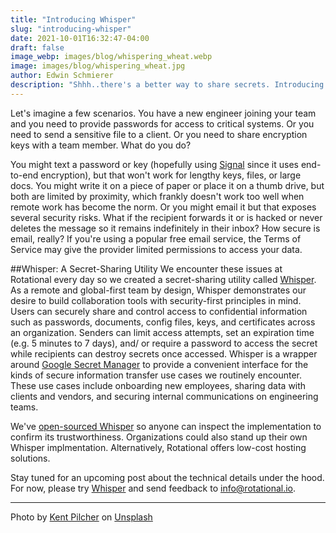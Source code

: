 ```yaml
---
title: "Introducing Whisper"
slug: "introducing-whisper"
date: 2021-10-01T16:32:47-04:00
draft: false
image_webp: images/blog/whispering_wheat.webp
image: images/blog/whispering_wheat.jpg
author: Edwin Schmierer
description: "Shhh..there's a better way to share secrets. Introducing Whisper, our secret-sharing utility."
---
```

Let's imagine a few scenarios. You have a new engineer joining your team and you need to provide passwords for access to critical systems. Or you need to send a sensitive file to a client. Or you need to share encryption keys with a team member. What do you do?

You might text a password or key (hopefully using [Signal](https://signal.org/en/) since it uses end-to-end encryption), but that won't work for lengthy keys, files, or large docs. You might write it on a piece of paper or place it on a thumb drive, but both are limited by proximity, which frankly doesn't work too well when remote work has become the norm. Or you might email it but that exposes several security risks. What if the recipient forwards it or is hacked or never deletes the message so it remains indefinitely in their inbox? How secure is email, really? If you're using a popular free email service, the Terms of Service may give the provider limited permissions to access your data.

##Whisper: A Secret-Sharing Utility
We encounter these issues at Rotational every day so we created a secret-sharing utility called [Whisper](https://whisper.rotational.dev/). As a remote and global-first team by design, Whisper demonstrates our desire to build collaboration tools with security-first principles in mind. Users can securely share and control access to confidential information such as passwords, documents, config files, keys, and certificates across an organization. Senders can limit access attempts, set an expiration time (e.g. 5 minutes to 7 days), and/ or require a password to access the secret while recipients can destroy secrets once accessed. Whisper is a wrapper around [Google Secret Manager](https://cloud.google.com/secret-manager) to provide a convenient interface for the kinds of secure information transfer use cases we routinely encounter. These use cases include onboarding new employees, sharing data with clients and vendors, and securing internal communications on engineering teams.

We've [open-sourced Whisper](https://github.com/rotationalio/whisper) so anyone can inspect the implementation to confirm its trustworthiness. Organizations could also stand up their own Whisper implmentation. Alternatively, Rotational offers low-cost hosting solutions.  

Stay tuned for an upcoming post about the technical details under the hood. For now, please try [Whisper](https://whisper.rotational.dev/) and send feedback to [info@rotational.io](mailto:info@rotational.io).
***
Photo by <a href="https://unsplash.com/@kent_pilcher?utm_source=unsplash&utm_medium=referral&utm_content=creditCopyText">Kent Pilcher</a> on <a href="https://unsplash.com/s/photos/wind-blowing-on-wheat?utm_source=unsplash&utm_medium=referral&utm_content=creditCopyText">Unsplash</a>
